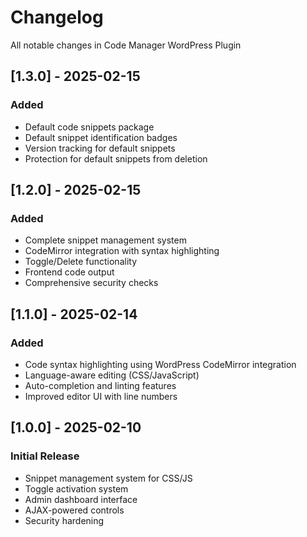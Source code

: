 # Changelog

All notable changes in Code Manager WordPress Plugin

## [1.3.0] - 2025-02-15
### Added
-   Default code snippets package
-   Default snippet identification badges
-   Version tracking for default snippets
-   Protection for default snippets from deletion

## [1.2.0] - 2025-02-15
### Added
-  Complete snippet management system
-  CodeMirror integration with syntax highlighting
-  Toggle/Delete functionality
-  Frontend code output
-  Comprehensive security checks

## [1.1.0] - 2025-02-14
### Added
-  Code syntax highlighting using WordPress CodeMirror integration
-  Language-aware editing (CSS/JavaScript)
-  Auto-completion and linting features
-  Improved editor UI with line numbers

## [1.0.0] - 2025-02-10
### Initial Release
-  Snippet management system for CSS/JS
-  Toggle activation system
-  Admin dashboard interface
-  AJAX-powered controls
-  Security hardening
